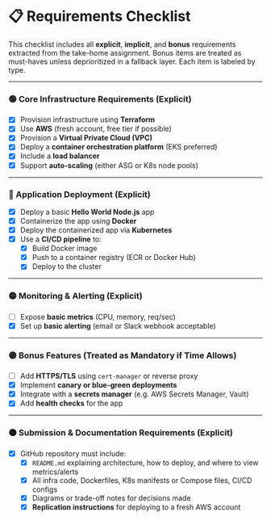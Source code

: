# 📋 Requirements Checklist

This checklist includes all **explicit**, **implicit**, and **bonus** requirements extracted from the take-home assignment. Bonus items are treated as must-haves unless deprioritized in a fallback layer. Each item is labeled by type.

---

### 🟢 Core Infrastructure Requirements (Explicit)

- [x] Provision infrastructure using **Terraform**
- [x] Use **AWS** (fresh account, free tier if possible)
- [x] Provision a **Virtual Private Cloud (VPC)**
- [x] Deploy a **container orchestration platform** (EKS preferred)
- [x] Include a **load balancer**
- [x] Support **auto-scaling** (either ASG or K8s node pools)

---

### 🔵 Application Deployment (Explicit)

- [x] Deploy a basic **Hello World Node.js** app
- [x] Containerize the app using **Docker**
- [x] Deploy the containerized app via **Kubernetes**
- [x] Use a **CI/CD pipeline** to:
  - [x] Build Docker image
  - [x] Push to a container registry (ECR or Docker Hub)
  - [x] Deploy to the cluster

---

### 🟡 Monitoring & Alerting (Explicit)

- [ ] Expose **basic metrics** (CPU, memory, req/sec)
- [x] Set up **basic alerting** (email or Slack webhook acceptable)

---

### 🟣 Bonus Features (Treated as Mandatory if Time Allows)

- [ ] Add **HTTPS/TLS** using `cert-manager` or reverse proxy
- [x] Implement **canary or blue-green deployments**
- [x] Integrate with a **secrets manager** (e.g. AWS Secrets Manager, Vault)
- [x] Add **health checks** for the app

---

### 🟠 Submission & Documentation Requirements (Explicit)

- [x] GitHub repository must include:
  - [x] `README.md` explaining architecture, how to deploy, and where to view metrics/alerts
  - [x] All infra code, Dockerfiles, K8s manifests or Compose files, CI/CD configs
  - [x] Diagrams or trade-off notes for decisions made
  - [x] **Replication instructions** for deploying to a fresh AWS account
